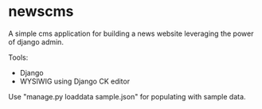 # newscms

A simple cms application for building a news website leveraging the power of django admin.

Tools:
* Django
* WYSIWIG using Django CK editor

Use "manage.py loaddata sample.json" for populating with sample data.